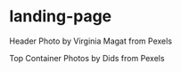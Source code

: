 # landing-page

Header Photo by Virginia Magat from Pexels

Top Container Photos by Dids from Pexels
